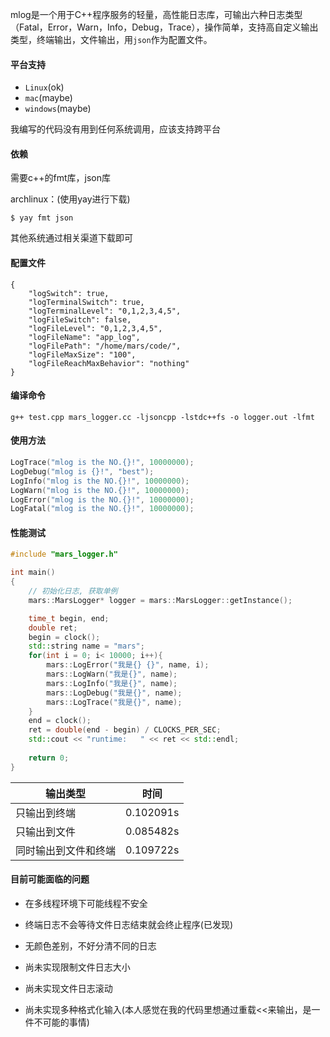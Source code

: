mlog是一个用于C++程序服务的轻量，高性能日志库，可输出六种日志类型（Fatal，Error，Warn，Info，Debug，Trace），操作简单，支持高自定义输出类型，终端输出，文件输出，用`json`作为配置文件。



#### 平台支持

* `Linux`(ok)
* `mac`(maybe)
* `windows`(maybe)

我编写的代码没有用到任何系统调用，应该支持跨平台



#### 依赖

需要c++的fmt库，json库

archlinux：(使用yay进行下载)

```
$ yay fmt json
```

其他系统通过相关渠道下载即可



#### 配置文件

```
{
    "logSwitch": true,
    "logTerminalSwitch": true,
    "logTerminalLevel": "0,1,2,3,4,5",
    "logFileSwitch": false, 
    "logFileLevel": "0,1,2,3,4,5",
    "logFileName": "app_log",
    "logFilePath": "/home/mars/code/",
    "logFileMaxSize": "100",
    "logFileReachMaxBehavior": "nothing"
}
```



#### 编译命令

```
g++ test.cpp mars_logger.cc -ljsoncpp -lstdc++fs -o logger.out -lfmt
```



#### 使用方法

```c++
LogTrace("mlog is the NO.{}!", 10000000);
LogDebug("mlog is {}!", "best");
LogInfo("mlog is the NO.{}!", 10000000);
LogWarn("mlog is the NO.{}!", 10000000);
LogError("mlog is the NO.{}!", 10000000);
LogFatal("mlog is the NO.{}!", 10000000);
```



#### 性能测试

```c++
#include "mars_logger.h"

int main()
{
    // 初始化日志, 获取单例
    mars::MarsLogger* logger = mars::MarsLogger::getInstance();

    time_t begin, end;
    double ret;
    begin = clock();
    std::string name = "mars";
    for(int i = 0; i< 10000; i++){
        mars::LogError("我是{} {}", name, i);
        mars::LogWarn("我是{}", name);
        mars::LogInfo("我是{}", name);
        mars::LogDebug("我是{}", name);
        mars::LogTrace("我是{}", name);
    }
    end = clock();
    ret = double(end - begin) / CLOCKS_PER_SEC;
    std::cout << "runtime:   " << ret << std::endl;
    
    return 0;
}
```



| 输出类型             | 时间      |
| -------------------- | --------- |
| 只输出到终端         | 0.102091s |
| 只输出到文件         | 0.085482s |
| 同时输出到文件和终端 | 0.109722s |



#### 目前可能面临的问题

- 在多线程环境下可能线程不安全
- 终端日志不会等待文件日志结束就会终止程序(已发现)
- 无颜色差别，不好分清不同的日志
- 尚未实现限制文件日志大小

- 尚未实现文件日志滚动

- 尚未实现多种格式化输入(本人感觉在我的代码里想通过重载<<来输出，是一件不可能的事情)

  
